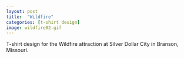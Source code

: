 ```yaml
---
layout: post
title:  "Wildfire"
categories: [t-shirt design]
image: wildfire02.gif
---
```


T-shirt design for the Wildfire attraction at Silver Dollar City in Branson, Missouri.